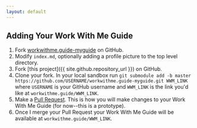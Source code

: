 ```yaml
---
layout: default
---
```


## Adding Your Work With Me Guide

1. Fork [workwithme.guide-myguide](https://github.com/abloomston/workwithme.guide-myguide) on GitHub.
2. Modify `index.md`, optionally adding a profile picture to the top level directory.
3. Fork [this project]({{ site.github.repository_url }}) on GitHub.
4. Clone your fork. In your local sandbox run `git submodule add -b master https://github.com/USERNAME/workwithme.guide-myguide.git WWM_LINK` where `USERNAME` is your GitHub username and `WWM_LINK` is the link you'd like at `workwithme.guide/WWM_LINK`.
5. Make a [Pull Request](https://help.github.com/articles/about-pull-requests/). This is how you will make changes to your Work With Me Guide (for now--this is a prototype).
6. Once I merge your Pull Request your Work With Me Guide will be available at `workwithme.guide/WWM_LINK`.
